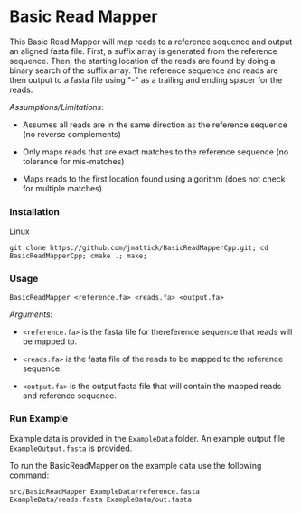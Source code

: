 # Basic Read Mapper

This Basic Read Mapper will map reads to a reference sequence and output an aligned fasta file. 
First, a suffix array is generated from the reference sequence. Then, the starting location of the reads
are found by doing a binary search of the suffix array. The reference sequence and reads are then 
output to a fasta file using "-" as a trailing and ending spacer for the reads.

*Assumptions/Limitations*:

- Assumes all reads are in the same direction as the reference sequence (no reverse complements)

- Only maps reads that are exact matches to the reference sequence (no tolerance for mis-matches)

- Maps reads to the first location found using algorithm (does not check for multiple matches)


### Installation

Linux

```
git clone https://github.com/jmattick/BasicReadMapperCpp.git; cd BasicReadMapperCpp; cmake .; make;
```

### Usage

```
BasicReadMapper <reference.fa> <reads.fa> <output.fa>
```

*Arguments*: 

- `<reference.fa>` is the fasta file for thereference sequence that reads will be mapped to.

- `<reads.fa>` is the fasta file of the reads to be mapped to the reference sequence.

- `<output.fa>` is the output fasta file that will contain the mapped reads and reference sequence. 

### Run Example

Example data is provided in the `ExampleData` folder. An example output file `ExampleOutput.fasta` is provided.

To run the BasicReadMapper on the example data use the following command:

```
src/BasicReadMapper ExampleData/reference.fasta ExampleData/reads.fasta ExampleData/out.fasta
```



